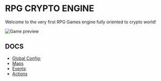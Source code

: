 # RPG CRYPTO ENGINE

Welcome to the very first RPG Games engine fully oriented to crypto world!

![Game preview](gif.gif)
## DOCS

- [Global Config](./src/engine/config.md);
- [Maps](public/data/maps/maps.md)
- [Events](public/data/maps/events/events.md)
- [Actions](public/data/maps/events/actions.md)
